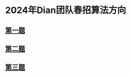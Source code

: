 # 2024年Dian团队春招算法方向
## [第一题](https://github.com/YukiNasumi/Dian_AI_Algorithm/blob/master/Mnist_Classification.ipynb)
## [第二题](https://github.com/YukiNasumi/Dian_AI_Algorithm/blob/master/test2.ipynb)
## [第三题](https://github.com/YukiNasumi/Dian_AI_Algorithm/blob/master/multi_head_attention(test3).ipynb)
